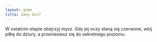 ```yaml
---
layout: game
title: Zany Golf
---
```


W ostatnim etapie obejrzyj mysz. Gdy jej oczy staną się czerwone, wbij piłkę do dziury, a przeniesiesz się do sekretnego poziomu.

